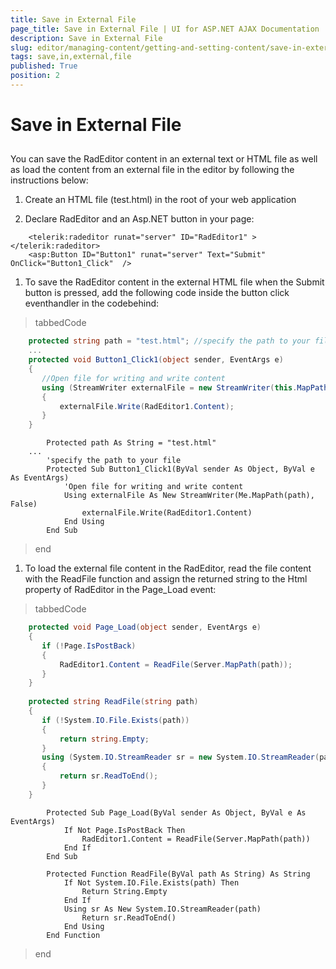 ```yaml
---
title: Save in External File
page_title: Save in External File | UI for ASP.NET AJAX Documentation
description: Save in External File
slug: editor/managing-content/getting-and-setting-content/save-in-external-file
tags: save,in,external,file
published: True
position: 2
---
```


# Save in External File



## 

You can save the RadEditor content in an external text or HTML file as well as load the content from an external file in the editor by following the instructions below:

1. Create an HTML file (test.html) in the root of your web application

1. Declare RadEditor and an Asp.NET button in your page:

````ASPNET
	<telerik:radeditor runat="server" ID="RadEditor1" ></telerik:radeditor>
	<asp:Button ID="Button1" runat="server" Text="Submit" OnClick="Button1_Click"  /> 
````



1. To save the RadEditor content in the external HTML file when the Submit button is pressed, add the following code inside the button click eventhandler in the codebehind:

>tabbedCode

````C#
	protected string path = "test.html"; //specify the path to your file
	...
	protected void Button1_Click1(object sender, EventArgs e)
	{
	   //Open file for writing and write content
	   using (StreamWriter externalFile = new StreamWriter(this.MapPath(path), false))
	   {
	       externalFile.Write(RadEditor1.Content);
	   }
	} 
````



````VB.NET
		Protected path As String = "test.html"
	...
		'specify the path to your file
		Protected Sub Button1_Click1(ByVal sender As Object, ByVal e As EventArgs)
			'Open file for writing and write content
			Using externalFile As New StreamWriter(Me.MapPath(path), False)
				externalFile.Write(RadEditor1.Content)
			End Using
		End Sub
````


>end

1. To load the external file content in the RadEditor, read the file content with the ReadFile function and assign the returned string to the Html property of RadEditor in the Page_Load event:

>tabbedCode

````C#
	protected void Page_Load(object sender, EventArgs e)
	{
	   if (!Page.IsPostBack)
	   {
	       RadEditor1.Content = ReadFile(Server.MapPath(path));
	   }
	}
	
	protected string ReadFile(string path)
	{
	   if (!System.IO.File.Exists(path))
	   {
	       return string.Empty;
	   }
	   using (System.IO.StreamReader sr = new System.IO.StreamReader(path))
	   {
	       return sr.ReadToEnd();
	   }
	} 
````



````VB.NET
		Protected Sub Page_Load(ByVal sender As Object, ByVal e As EventArgs)
			If Not Page.IsPostBack Then
				RadEditor1.Content = ReadFile(Server.MapPath(path))
			End If
		End Sub
	
		Protected Function ReadFile(ByVal path As String) As String
			If Not System.IO.File.Exists(path) Then
				Return String.Empty
			End If
			Using sr As New System.IO.StreamReader(path)
				Return sr.ReadToEnd()
			End Using
		End Function
````


>end


